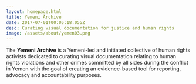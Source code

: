 ```yaml
---
layout: homepage.html
title: Yemeni Archive
date: 2017-07-01T00:05:18.055Z
desc: Curating visual documentation for justice and human rights
image: /assets/about/yemen03.png
---
```


The **Yemeni Archive** is a Yemeni-led and initiated collective of human rights activists dedicated to curating visual documentation relating to human rights violations and other crimes committed by all sides during the conflict in Yemen with the goal of creating an evidence-based tool for reporting, advocacy and accountability purposes.
